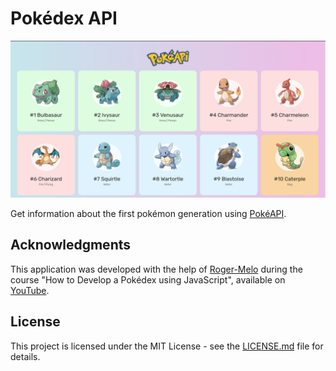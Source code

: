 # Pokédex API

![screenshot](./img/screenshot.png?raw=true "screenshot")

Get information about the first pokémon generation using [PokéAPI](https://pokeapi.co/).

## Acknowledgments
This application was developed with the help of [Roger-Melo](https://github.com/Roger-Melo) during the course "How to Develop a Pokédex using JavaScript", available on [YouTube](https://www.youtube.com/watch?v=Uptu3NrBFBM).

## License
This project is licensed under the MIT License - see the [LICENSE.md](https://github.com/gabriel-venezian/pokedex-api/blob/main/LICENSE.md) file for details.
